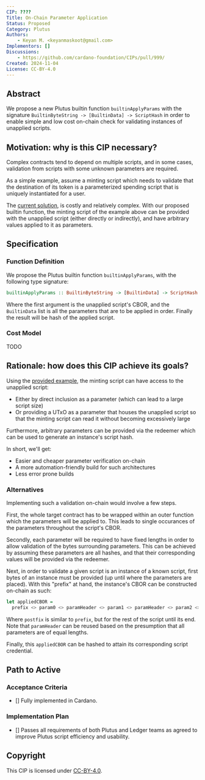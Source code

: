 ```yaml
---
CIP: ????
Title: On-Chain Parameter Application
Status: Proposed
Category: Plutus
Authors:
    - Keyan M. <keyanmaskoot@gmail.com>
Implementors: []
Discussions: 
    - https://github.com/cardano-foundation/CIPs/pull/999/
Created: 2024-11-04
License: CC-BY-4.0
---
```


## Abstract
We propose a new Plutus builtin function `builtinApplyParams` with the
signature `BuiltinByteString -> [BuiltinData] -> ScriptHash` in order to enable
simple and low cost on-chain check for validating instances of unapplied
scripts.

## Motivation: why is this CIP necessary?
Complex contracts tend to depend on multiple scripts, and in some cases,
validation from scripts with some unknown parameters are required.

As a simple example, assume a minting script which needs to validate that the
destination of its token is a parameterized spending script that is uniquely
instantiated for a user.

The [current solution](#alternatives), is costly and relatively complex. With
our proposed builtin function, the minting script of the example above can
be provided with the unapplied script (either directly or indirectly), and have
arbitrary values applied to it as parameters.

## Specification

### Function Definition

We propose the Plutus builtin function `builtinApplyParams`, with the following
type signature:
```hs
builtinApplyParams :: BuiltinByteString -> [BuiltinData] -> ScriptHash
```

Where the first argument is the unapplied script's CBOR, and
the `BuiltinData` list is all the parameters that are to be applied in order.
Finally the result will be hash of the applied script.


### Cost Model

TODO


## Rationale: how does this CIP achieve its goals?

Using the [provided example](#motivation-why-is-this-cip-necessary), the minting
script can have access to the unapplied script:
* Either by direct inclusion as a parameter (which can lead to a large script size)
* Or providing a UTxO as a parameter that houses the unapplied script so that
  the minting script can read it without becoming excessively large

Furthermore, arbitrary parameters can be provided via the redeemer which can be
used to generate an instance's script hash.

In short, we'll get:
* Easier and cheaper parameter verification on-chain
* A more automation-friendly build for such architectures
* Less error prone builds

### Alternatives 

Implementing such a validation on-chain would involve a few steps.

First, the whole target contract has to be wrapped within an outer function
which the parameters will be applied to. This leads to single occurances of
the parameters throughout the script's CBOR.

Secondly, each parameter will be required to have fixed lengths in order to
allow validation of the bytes surrounding parameters. This can be achieved by
assuming these parameters are all hashes, and that their corresponding values
will be provided via the redeemer.

Next, in order to validate a given script is an instance of a known script,
first bytes of an instance must be provided (up until where the parameters are
placed). With this "prefix" at hand, the instance's CBOR can be constructed
on-chain as such:
```hs
let appliedCBOR =
  prefix <> param0 <> paramHeader <> param1 <> paramHeader <> param2 <> postfix
```

Where `postfix` is similar to `prefix`, but for the rest of the script until its
end. Note that `paramHeader` can be reused based on the presumption that all
parameters are of equal lengths.

Finally, this `appliedCBOR` can be hashed to attain its corresponding script
credential.

## Path to Active

### Acceptance Criteria
- [] Fully implemented in Cardano.

### Implementation Plan
- [] Passes all requirements of both Plutus and Ledger teams as agreed to improve Plutus script efficiency and usability.

## Copyright
This CIP is licensed under [CC-BY-4.0](https://creativecommons.org/licenses/by/4.0/legalcode).

[CC-BY-4.0]: https://creativecommons.org/licenses/by/4.0/legalcode
[Apache-2.0]: http://www.apache.org/licenses/LICENSE-2.0
